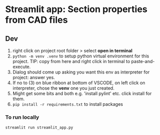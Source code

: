 # Streamlit app: Section properties from CAD files

## Dev

1. right click on project root folder > select **open in terminal**
2. `python -m venv .venv` to setup python virtual environment for this project. TIP: copy from here and right click in terminal to paste-and-execute.
3. Dialog should come up asking you want this env as interpreter for project: answer yes.
4. If no to (3) on blue ribbon at bottom of VSCODE, on left click on interpreter, chose the **venv** one you just created.
5. Might get some bits and both e.g. 'install pylint' etc. click install for them.
6. `pip install -r requirements.txt` to install packages

### To run locally

``` 
streamlit run streamlit_app.py
```